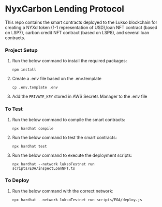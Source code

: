 # NyxCarbon Lending Protocol

This repo contains the smart contracts deployed to the Lukso blockchain for creating a NYXd token (1-1 representation of USD),loan NFT contract (based on LSP7), carbon credit NFT contract (based on LSP8), and several loan contracts.

### Project Setup

1. Run the below command to install the required packages:

   ```
   npm install
   ```

2. Create a .env file based on the .env.template

   ```
   cp .env.template .env
   ```

3. Add the `PRIVATE_KEY` stored in AWS Secrets Manager to the .env file

### To Test

1. Run the below command to compile the smart contracts:
   ```
   npx hardhat compile
   ```
2. Run the below command to test the smart contracts:
   ```
   npx hardhat test
   ```
3. Run the below command to execute the deployment scripts:
   ```
   npx hardhat --network luksoTestnet run scripts/EOA/inspectLoanNFT.ts
   ```

### To Deploy

1. Run the below command with the correct network:

   ```
   npx hardhat --network luksoTestnet run scripts/EOA/deploy.js
   ```
